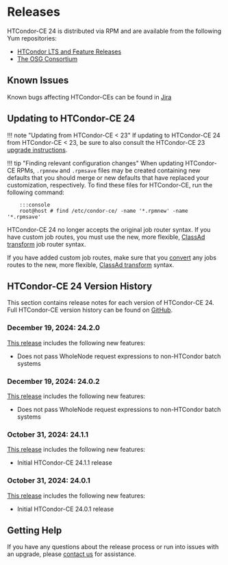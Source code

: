 Releases
========

HTCondor-CE 24 is distributed via RPM and are available from the following Yum repositories:

- [HTCondor LTS and Feature Releases](https://htcondor.org/htcondor/download/)
- [The OSG Consortium](https://osg-htc.org/docs/common/yum/)


Known Issues
------------

Known bugs affecting HTCondor-CEs can be found in
[Jira](https://opensciencegrid.atlassian.net/issues/?jql=project%20%3D%20HTCONDOR%20AND%20status%20not%20in%20(done%2C%20abandoned)%20and%20component%20%3D%20htcondor-ce%20and%20issuetype%20%3D%20bug)

Updating to HTCondor-CE 24
--------------------------

!!! note "Updating from HTCondor-CE < 23"
    If updating to HTCondor-CE 24 from HTCondor-CE < 23, be sure to also consult the HTCondor-CE 23
    [upgrade instructions](../v23/releases.md).

!!! tip "Finding relevant configuration changes"
    When updating HTCondor-CE RPMs, `.rpmnew` and `.rpmsave` files may be created containing new defaults that you
    should merge or new defaults that have replaced your customization, respectively.
    To find these files for HTCondor-CE, run the following command:

        :::console
        root@host # find /etc/condor-ce/ -name '*.rpmnew' -name '*.rpmsave'

HTCondor-CE 24 no longer accepts the original job router syntax.
If you have custom job routes, you must use the new, more flexible,
[ClassAd transform](../configuration/job-router-overview/#classad-transforms)
job router syntax.

If you have added custom job routes, make sure that you
[convert](../../v23/configuration/job-router-overview/#converting-to-classad-transforms)
any jobs routes to the new, more flexible,
[ClassAd transform](../configuration/job-router-overview/#classad-transforms)
syntax.

HTCondor-CE 24 Version History
------------------------------

This section contains release notes for each version of HTCondor-CE 24.
Full HTCondor-CE version history can be found on [GitHub](https://github.com/htcondor/htcondor-ce/releases).

### **December 19, 2024:** 24.2.0 ###

[This release](https://github.com/htcondor/htcondor-ce/releases/tag/v24.2.0) includes the following new features:

-   Does not pass WholeNode request expressions to non-HTCondor batch systems

### **December 19, 2024:** 24.0.2 ###

[This release](https://github.com/htcondor/htcondor-ce/releases/tag/v24.0.2) includes the following new features:

-   Does not pass WholeNode request expressions to non-HTCondor batch systems

### **October 31, 2024:** 24.1.1 ###

[This release](https://github.com/htcondor/htcondor-ce/releases/tag/v24.1.1) includes the following new features:

-   Initial HTCondor-CE 24.1.1 release

### **October 31, 2024:** 24.0.1 ###

[This release](https://github.com/htcondor/htcondor-ce/releases/tag/v24.0.1) includes the following new features:

-   Initial HTCondor-CE 24.0.1 release

Getting Help
------------

If you have any questions about the release process or run into issues with an upgrade, please
[contact us](../index.md#contact-us) for assistance.

